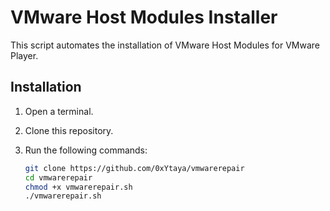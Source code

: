 # VMware Host Modules Installer

This script automates the installation of VMware Host Modules for VMware Player.

## Installation

1. Open a terminal.
2. Clone this repository.
3. Run the following commands:

   ```bash
   git clone https://github.com/0xYtaya/vmwarerepair
   cd vmwarerepair
   chmod +x vmwarerepair.sh
   ./vmwarerepair.sh
   ```
